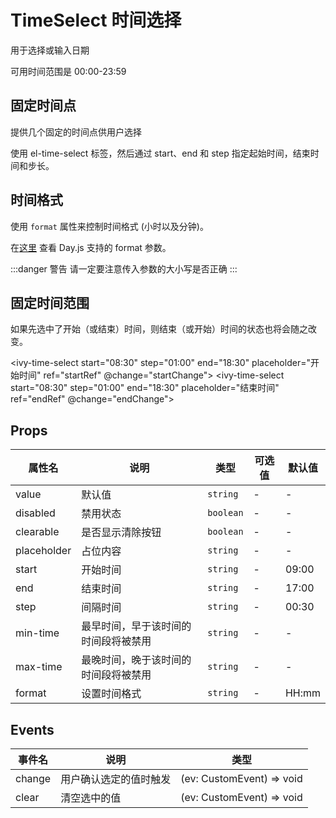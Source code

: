 # TimeSelect 时间选择

用于选择或输入日期

可用时间范围是 00:00-23:59

## 固定时间点

提供几个固定的时间点供用户选择

使用 el-time-select 标签，然后通过 start、end 和 step 指定起始时间，结束时间和步长。

<ivy-time-select start="08:30" step="01:00" end="18:30" placeholder="选择时间"></ivy-time-select>

## 时间格式

使用 `format` 属性来控制时间格式 (小时以及分钟)。

在[这里](https://day.js.org/docs/zh-CN/display/format) 查看 Day.js 支持的 format 参数。

:::danger 警告
请一定要注意传入参数的大小写是否正确
:::

<ivy-time-select start="08:30" step="01:00" end="18:30" placeholder="选择时间" format="hh:mm A"></ivy-time-select>

## 固定时间范围

如果先选中了开始（或结束）时间，则结束（或开始）时间的状态也将会随之改变。

<ivy-time-select start="08:30" step="01:00" end="18:30" placeholder="开始时间" ref="startRef" @change="startChange"></ivy-time-select>
<ivy-time-select start="08:30" step="01:00" end="18:30" placeholder="结束时间" ref="endRef" @change="endChange"></ivy-time-select>

## Props

| 属性名      | 说明                                 | 类型      | 可选值 | 默认值 |
| ----------- | ------------------------------------ | --------- | ------ | ------ |
| value       | 默认值                               | `string`  | -      | -      |
| disabled    | 禁用状态                             | `boolean` | -      | -      |
| clearable   | 是否显示清除按钮                     | `boolean` | -      | -      |
| placeholder | 占位内容                             | `string`  | -      | -      |
| start       | 开始时间                             | `string`  | -      | 09:00  |
| end         | 结束时间                             | `string`  | -      | 17:00  |
| step        | 间隔时间                             | `string`  | -      | 00:30  |
| min-time    | 最早时间，早于该时间的时间段将被禁用 | `string`  | -      | -      |
| max-time    | 最晚时间，晚于该时间的时间段将被禁用 | `string`  | -      | -      |
| format      | 设置时间格式                         | `string`  | -      | HH:mm  |

## Events

| 事件名 | 说明                   | 类型                      |
| ------ | ---------------------- | ------------------------- |
| change | 用户确认选定的值时触发 | (ev: CustomEvent) => void |
| clear  | 清空选中的值           | (ev: CustomEvent) => void |

<script setup>
import { ref } from 'vue'
const startRef = ref()
const endRef = ref()
const startChange = (val) => {
    endRef.value.minTime = val.detail[0]
}
const endChange = (val) => {
    startRef.value.maxTime = val.detail[0]
}
</script>
